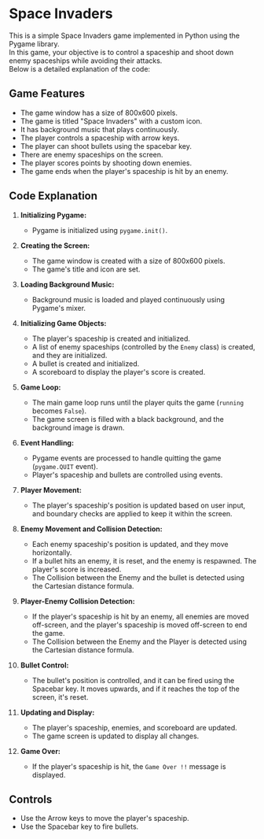 # Space Invaders

This is a simple Space Invaders game implemented in Python using the Pygame library.  
In this game, your objective is to control a spaceship and shoot down enemy spaceships while avoiding their attacks.  
Below is a detailed explanation of the code:

## Game Features

- The game window has a size of 800x600 pixels.
- The game is titled "Space Invaders" with a custom icon.
- It has background music that plays continuously.
- The player controls a spaceship with arrow keys.
- The player can shoot bullets using the spacebar key.
- There are enemy spaceships on the screen.
- The player scores points by shooting down enemies.
- The game ends when the player's spaceship is hit by an enemy.

## Code Explanation

1. **Initializing Pygame:**
   - Pygame is initialized using `pygame.init()`.

2. **Creating the Screen:**
   - The game window is created with a size of 800x600 pixels.
   - The game's title and icon are set.

3. **Loading Background Music:**
   - Background music is loaded and played continuously using Pygame's mixer.

4. **Initializing Game Objects:**
   - The player's spaceship is created and initialized.
   - A list of enemy spaceships (controlled by the `Enemy` class) is created, and they are initialized.
   - A bullet is created and initialized.
   - A scoreboard to display the player's score is created.

5. **Game Loop:**
   - The main game loop runs until the player quits the game (`running` becomes `False`).
   - The game screen is filled with a black background, and the background image is drawn.

6. **Event Handling:**
   - Pygame events are processed to handle quitting the game (`pygame.QUIT` event).
   - Player's spaceship and bullets are controlled using events.

7. **Player Movement:**
   - The player's spaceship's position is updated based on user input, and boundary checks are applied to keep it within the screen.

8. **Enemy Movement and Collision Detection:**
   - Each enemy spaceship's position is updated, and they move horizontally.
   - If a bullet hits an enemy, it is reset, and the enemy is respawned. The player's score is increased.
   - The Collision between the Enemy and the bullet is detected using the Cartesian distance formula.

9. **Player-Enemy Collision Detection:**
   - If the player's spaceship is hit by an enemy, all enemies are moved off-screen, and the player's spaceship is moved off-screen to end the game.
   - The Collision between the Enemy and the Player is detected using the Cartesian distance formula.

10. **Bullet Control:**
    - The bullet's position is controlled, and it can be fired using the Spacebar key. It moves upwards, and if it reaches the top of the screen, it's reset.

11. **Updating and Display:**
    - The player's spaceship, enemies, and scoreboard are updated.
    - The game screen is updated to display all changes.

12. **Game Over:**
    - If the player's spaceship is hit, the `Game Over !!` message is displayed.

## Controls

- Use the Arrow keys to move the player's spaceship.
- Use the Spacebar key to fire bullets.